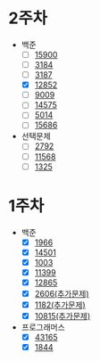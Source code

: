 # 2주차
* 백준
   * [ ] [15900](https://www.acmicpc.net/problem/15900)
   * [ ] [3184](https://www.acmicpc.net/problem/3184)
   * [ ] [3187](https://www.acmicpc.net/problem/3187)
   * [x] [12852](https://www.acmicpc.net/problem/12852)
   * [ ] [9009](https://www.acmicpc.net/problem/9009)
   * [ ] [14575](https://www.acmicpc.net/problem/14575)
   * [ ] [5014](https://www.acmicpc.net/problem/5014)
   * [ ] [15686](https://www.acmicpc.net/problem/15686)
* 선택문제
   * [ ] [2792](https://www.acmicpc.net/problem/2792)
   * [ ] [11568](https://www.acmicpc.net/problem/11568)
   * [ ] [1325](https://www.acmicpc.net/problem/1325)

# 1주차
* 백준
    * [x] [1966](https://www.acmicpc.net/problem/1966)
    * [x] [14501](https://www.acmicpc.net/problem/14501)
    * [x] [1003](https://www.acmicpc.net/problem/1003)
    * [x] [11399](https://www.acmicpc.net/problem/11399)
    * [x] [12865](https://www.acmicpc.net/problem/12865)
    * [x] [2606(추가문제)](https://www.acmicpc.net/problem/2606)
    * [x] [1182(추가문제)](https://www.acmicpc.net/problem/1182)
    * [x] [10815(추가문제)](https://www.acmicpc.net/problem/10815)
* 프로그래머스
    * [x] [43165](https://programmers.co.kr/learn/courses/30/lessons/43165)
    * [x] [1844](https://programmers.co.kr/learn/courses/30/lessons/1844)